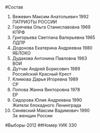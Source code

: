 #Состав
1. Вежевич Максим Анатольевич 1992   
    ПАТРИОТЫ РОССИИ
2. Горячева Ольга Станиславовна 1969   
    КПРФ
3. Григорьева Светлана Валерьевна 1965   
    ЛДПР
4. Додонова Екатерина Андреевна 1980   
    ЯБЛОКО
5. Дудакова Антонина Павловна 1963   
    ВОИ
6. Дутчак Андрей Борисович 1989   
    Российский Красный Крест
7. Климова Дарья Игоревна 1989   
    СР
8. Попова Жанна Викторовна 1978   
    ЕР
9. Сидорова Юлия Андреевна 1990   
    Жители блокадного Ленинграда
10. Синявский Максим Вадимович 1990   
    За женщин России

#Выборы-2012
##Номер УИК
330